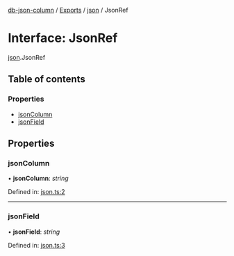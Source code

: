 [db-json-column](../README.md) / [Exports](../modules.md) / [json](../modules/json.md) / JsonRef

# Interface: JsonRef

[json](../modules/json.md).JsonRef

## Table of contents

### Properties

- [jsonColumn](json.jsonref.md#jsoncolumn)
- [jsonField](json.jsonref.md#jsonfield)

## Properties

### jsonColumn

• **jsonColumn**: *string*

Defined in: [json.ts:2](https://github.com/wholebuzz/db-json-column/blob/master/src/json.ts#L2)

___

### jsonField

• **jsonField**: *string*

Defined in: [json.ts:3](https://github.com/wholebuzz/db-json-column/blob/master/src/json.ts#L3)
